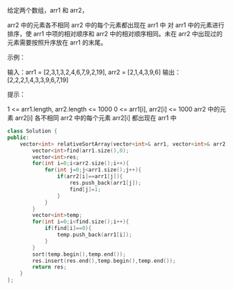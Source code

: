给定两个数组，arr1 和 arr2，

arr2 中的元素各不相同
arr2 中的每个元素都出现在 arr1 中
对 arr1 中的元素进行排序，使 arr1 中项的相对顺序和 arr2 中的相对顺序相同。未在 arr2 中出现过的元素需要按照升序放在 arr1 的末尾。

 

示例：

输入：arr1 = [2,3,1,3,2,4,6,7,9,2,19], arr2 = [2,1,4,3,9,6]
输出：[2,2,2,1,4,3,3,9,6,7,19]


提示：

1 <= arr1.length, arr2.length <= 1000
0 <= arr1[i], arr2[i] <= 1000
arr2 中的元素 arr2[i] 各不相同
arr2 中的每个元素 arr2[i] 都出现在 arr1 中

```cpp
class Solution {
public:
    vector<int> relativeSortArray(vector<int>& arr1, vector<int>& arr2) {
        vector<int>find(arr1.size(),0);
        vector<int>res;
        for(int i=0;i<arr2.size();i++){
            for(int j=0;j<arr1.size();j++){
                if(arr2[i]==arr1[j]){
                    res.push_back(arr1[j]);
                    find[j]=1;
                }
            }
        }
        vector<int>temp;
        for(int i=0;i<find.size();i++){
            if(find[i]==0){
                temp.push_back(arr1[i]);
            }
        }
        sort(temp.begin(),temp.end());
        res.insert(res.end(),temp.begin(),temp.end());
        return res;
    }
};
```

